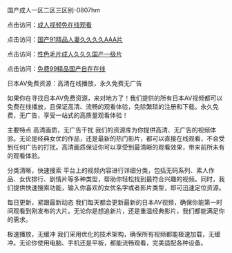 国产成人一区二区三区别-0807hm

点击访问：<a href="https://heiliaowzu4ur.pages.dev">成人视频免在线观看</a>

点击访问：<a href="https://heiliaozj3tjd.pages.dev">国产91精品人妻久久久久AAA片</a>

点击访问：<a href="https://heiliaoow5kzm.pages.dev">性色毛片成人久久久国产一级片</a>

点击访问：<a href="https://heiliaoow5kzm.pages.dev">免费99精品国产自在在线</a>

日本AV免费资源：高清在线播放，永久免费无广告

如果你在寻找日本AV免费资源，来对地方了！我们提供的所有日本AV视频都可以免费在线播放，且保证高清、流畅的观看体验，免除繁琐的注册和下载。永久免费，无广告，享受一站式的高质量观看体验！

主要特点
高清画质，无广告干扰
我们的资源库为你提供高清、无广告的视频体验。无论是经典女优的作品，还是最新的热门影片，都可以直接在线观看，不会受到任何广告的打扰。高清画质保证你可以享受到最清晰的观看效果，带来前所未有的观看体验。

分类清晰，快速搜索
平台上的视频内容进行详细分类，包括无码系列、素人作品、女优排行、剧情片等多种类型，帮助你轻松找到最符合兴趣的视频。同时，我们提供快速搜索功能，输入你喜欢的女优名字或者影片类型，即可迅速定位资源。

每日更新，紧跟最新动态
我们每天都会更新最新的日本AV视频，确保你能第一时间观看到刚发布的大片。无论你是想追新片，还是重温经典影片，我们都能满足你的需求。

极速播放，无缓冲
我们采用优化的技术架构，确保所有视频都能极速加载，无缓冲。无论你使用电脑、手机还是平板，都能流畅观看，完美适配各种设备。
<span style="display:none;">[Canonical link](https://github.com/xlin156/234566 ）</span>
